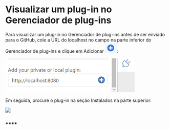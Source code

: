 # Visualizar um plug-in no Gerenciador de plug-ins

Para visualizar um plug-in no Gerenciador de plug-ins antes de ser enviado para o GitHub, cole a URL do localhost no campo na parte inferior do Gerenciador de plug-ins e clique em Adicionar ![](<../../../.gitbook/assets/image (44).png>):

![](<../../../.gitbook/assets/image (16).png>)

Em seguida, procure o plug-in na seção Instalados na parte superior:

![](https://formit3d.github.io/FormItExamplePlugins/docs/images/PluginManagerInstalledList.png)

### ****
